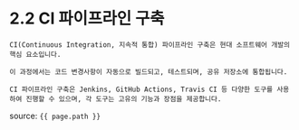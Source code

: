 # 2.2 CI 파이프라인 구축

```
CI(Continuous Integration, 지속적 통합) 파이프라인 구축은 현대 소프트웨어 개발의 핵심 요소입니다. 

이 과정에서는 코드 변경사항이 자동으로 빌드되고, 테스트되며, 공유 저장소에 통합됩니다. 

CI 파이프라인 구축은 Jenkins, GitHub Actions, Travis CI 등 다양한 도구를 사용하여 진행할 수 있으며, 각 도구는 고유의 기능과 장점을 제공합니다.
```

source: `{{ page.path }}`
